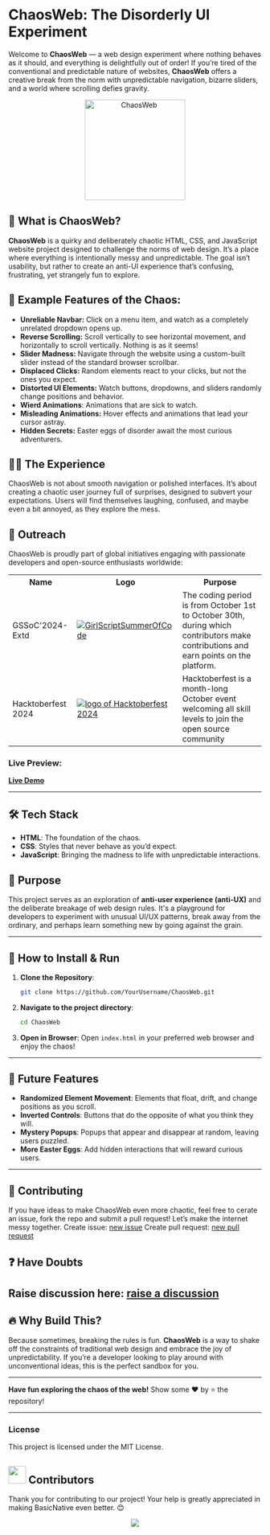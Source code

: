 # ChaosWeb: The Disorderly UI Experiment


Welcome to **ChaosWeb** — a web design experiment where nothing behaves as it should, and everything is delightfully out of order! If you’re tired of the conventional and predictable nature of websites, **ChaosWeb** offers a creative break from the norm with unpredictable navigation, bizarre sliders, and a world where scrolling defies gravity.
<div align="center">
   
<img src="https://github.com/user-attachments/assets/c25c833c-86ee-452c-b263-c015919d2e85" height=200  width=200 alt="ChaosWeb"/>
</div>

## 🚀 What is ChaosWeb?

**ChaosWeb** is a quirky and deliberately chaotic HTML, CSS, and JavaScript website project designed to challenge the norms of web design. It’s a place where everything is intentionally messy and unpredictable. The goal isn’t usability, but rather to create an anti-UI experience that’s confusing, frustrating, yet strangely fun to explore.

## 🤯 Example Features of the Chaos:

- **Unreliable Navbar:** Click on a menu item, and watch as a completely unrelated dropdown opens up.
- **Reverse Scrolling:** Scroll vertically to see horizontal movement, and horizontally to scroll vertically. Nothing is as it seems!
- **Slider Madness:** Navigate through the website using a custom-built slider instead of the standard browser scrollbar.
- **Displaced Clicks:** Random elements react to your clicks, but not the ones you expect.
- **Distorted UI Elements:** Watch buttons, dropdowns, and sliders randomly change positions and behavior.
- **Wierd Animations**: Animations that are sick to watch.
- **Misleading Animations:** Hover effects and animations that lead your cursor astray.
- **Hidden Secrets:** Easter eggs of disorder await the most curious adventurers.

## 🤹‍♂️ The Experience

ChaosWeb is not about smooth navigation or polished interfaces. It’s about creating a chaotic user journey full of surprises, designed to subvert your expectations. Users will find themselves laughing, confused, and maybe even a bit annoyed, as they explore the mess.

## 💪 Outreach

ChaosWeb is proudly part of global initiatives engaging with passionate developers and open-source enthusiasts worldwide:

 <table>
  <tr>
    <th>Name</th>
    <th>Logo</th>
    <th>Purpose</th>
  </tr>
<!--   <tr>
    <td>Product Hunt</td>
    <td><a href="https://www.producthunt.com/posts/helpops-hub?embed=true&utm_source=badge-featured&utm_medium=badge&utm_souce=badge-helpops&#0045;hub" target="_blank"><img src="https://api.producthunt.com/widgets/embed-image/v1/featured.svg?post_id=491182&theme=light" alt="HelpOps&#0045;hub - Ensuring&#0032;You&#0032;Never&#0032;Get&#0032;Stuck&#0032;In&#0032;DevOps&#0032;Again&#0033; | Product Hunt" style="width: 250px; height: 54px;" width="250" height="54" /></a></td>
    <td> A platform where people launch different kind of products/projects and share them with the community </td>
  </tr> -->
  <tr>
    <td>GSSoC'2024-Extd </td>
    <td><a href="https://gssoc.girlscript.tech/project"><img src="https://github.com/user-attachments/assets/1bd8ab15-604e-4ac9-a33e-dc753a07be23" alt="GirlScriptSummerOfCode"></a></td>
    <td> The coding period is from October 1st to October 30th, during which contributors make contributions and earn points on the platform.</td>
  </tr>
  <tr>
    <td>Hacktoberfest 2024 </td>
    <td><a href="https://hacktoberfest.com/" ><img src="https://github.com/user-attachments/assets/027eb349-43f2-4834-9343-1e8ba0bf54ed" alt="logo of Hacktoberfest 2024"></a></td>
    <td> Hacktoberfest is a month-long October event welcoming all skill levels to join the open source community </td>
  </tr>
</table>

### Live Preview:
**[Live Demo](vansh-codes.github.io/ChaosWeb/)**

---

## 🛠️ Tech Stack

- **HTML**: The foundation of the chaos.
- **CSS**: Styles that never behave as you’d expect.
- **JavaScript**: Bringing the madness to life with unpredictable interactions.

## 🎯 Purpose

This project serves as an exploration of **anti-user experience (anti-UX)** and the deliberate breakage of web design rules. It's a playground for developers to experiment with unusual UI/UX patterns, break away from the ordinary, and perhaps learn something new by going against the grain.

---

## 🧪 How to Install & Run

1. **Clone the Repository**:
   ```bash
   git clone https://github.com/YourUsername/ChaosWeb.git
   ```

2. **Navigate to the project directory**:
   ```bash
   cd ChaosWeb
   ```

3. **Open in Browser**:
   Open `index.html` in your preferred web browser and enjoy the chaos!

---

## 🚧 Future Features

- **Randomized Element Movement**: Elements that float, drift, and change positions as you scroll.
- **Inverted Controls**: Buttons that do the opposite of what you think they will.
- **Mystery Popups**: Popups that appear and disappear at random, leaving users puzzled.
- **More Easter Eggs**: Add hidden interactions that will reward curious users.

---

## 🤝 Contributing

If you have ideas to make ChaosWeb even more chaotic, feel free to cerate an issue, fork the repo and submit a pull request! Let’s make the internet messy together.
Create issue: [new issue](https://github.com/vansh-codes/ChaosWeb/issues/new/choose)
Create pull request: [new pull request](https://github.com/vansh-codes/ChaosWeb/compare)

## ❓ Have Doubts

Raise discussion here: [raise a discussion](https://github.com/vansh-codes/ChaosWeb/discussions)
---

## 🔥 Why Build This?

Because sometimes, breaking the rules is fun. **ChaosWeb** is a way to shake off the constraints of traditional web design and embrace the joy of unpredictability. If you’re a developer looking to play around with unconventional ideas, this is the perfect sandbox for you.

---

**Have fun exploring the chaos of the web!**
Show some ❤️ by ⭐ the repository!

---

### License
This project is licensed under the MIT License.

<div>
  <h2><img src="https://fonts.gstatic.com/s/e/notoemoji/latest/1f497/512.webp" width="35" height="35"> Contributors</h2>
</div>

Thank you for contributing to our project! Your help is greatly appreciated in making BasicNative even better. 😊

<center>
<a href="https://github.com/vansh-codes/ChaosWeb/graphs/contributors">
  <img src="https://contrib.rocks/image?repo=vansh-codes/ChaosWeb" />
</a>
</center>